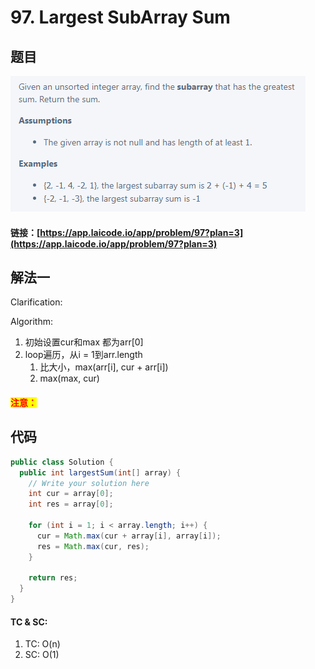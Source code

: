 # 97. Largest SubArray Sum

## 题目

![](<.gitbook/assets/image (32).png>)

#### 链接：[https://app.laicode.io/app/problem/97?plan=3](https://app.laicode.io/app/problem/97?plan=3)

## 解法一

Clarification:&#x20;

Algorithm:&#x20;

1. 初始设置cur和max 都为arr\[0]
2. loop遍历，从i = 1到arr.length
   1. 比大小，max(arr\[i], cur + arr\[i])
   2. max(max, cur)

#### <mark style="color:red;">注意：</mark>

## 代码

```java
public class Solution {
  public int largestSum(int[] array) {
    // Write your solution here
    int cur = array[0];
    int res = array[0];

    for (int i = 1; i < array.length; i++) {
      cur = Math.max(cur + array[i], array[i]);
      res = Math.max(cur, res);
    }

    return res;
  }
}
```

#### TC & SC:&#x20;

1. TC: O(n)
2. SC: O(1)
